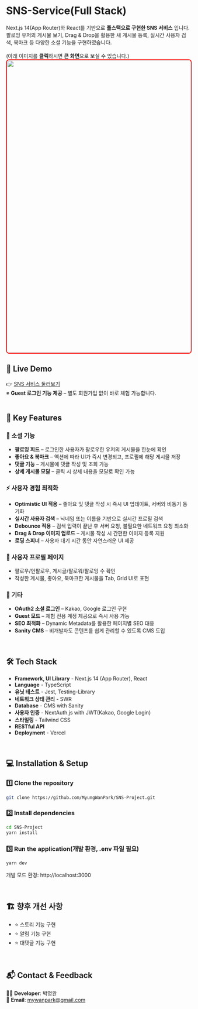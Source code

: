 # SNS-Service(Full Stack)

Next.js 14(App Router)와 React를 기반으로 **풀스택으로 구현한 SNS 서비스** 입니다. <br/>
팔로잉 유저의 게시물 보기, Drag & Drop을 활용한 새 게시물 등록, 실시간 사용자 검색, 북마크 등 다양한 소셜 기능을 구현하였습니다. <br/>
<br/>
(아래 이미지를 **클릭**하시면 **큰 화면**으로 보실 수 있습니다.) <br/>
<img src="https://github.com/user-attachments/assets/9af2e67d-aac2-42d6-9679-852df70d8cbc" width="800" style="border: 2px solid red; border-radius: 8px;"/>

## 🔗 Live Demo <br/>
👉 [SNS 서비스 둘러보기](https://social-network-sideproject.vercel.app/) &nbsp; <br/>
※ **Guest 로그인 기능 제공** – 별도 회원가입 없이 바로 체험 가능합니다.
<br/>
<br/> 

## 🚀 Key Features

### 📌 소셜 기능
- **팔로잉 피드** – 로그인한 사용자가 팔로우한 유저의 게시물을 한눈에 확인  
- **좋아요 & 북마크** – 액션에 따라 UI가 즉시 변경되고, 프로필에 해당 게시물 저장  
- **댓글 기능** – 게시물에 댓글 작성 및 조회 가능
- **상세 게시물 모달** – 클릭 시 상세 내용을 모달로 확인 가능

### ⚡ 사용자 경험 최적화
- **Optimistic UI 적용** – 좋아요 및 댓글 작성 시 즉시 UI 업데이트, 서버와 비동기 동기화  
- **실시간 사용자 검색** – 닉네임 또는 이름을 기반으로 실시간 프로필 검색  
- **Debounce 적용** – 검색 입력이 끝난 후 서버 요청, 불필요한 네트워크 요청 최소화  
- **Drag & Drop 이미지 업로드** – 게시물 작성 시 간편한 이미지 등록 지원 
- **로딩 스피너** – 사용자 대기 시간 동안 자연스러운 UI 제공  

### 👤 사용자 프로필 페이지
- 팔로우/언팔로우, 게시글/팔로워/팔로잉 수 확인  
- 작성한 게시물, 좋아요, 북마크한 게시물을 Tab, Grid UI로 표현

### 🧩 기타
- **OAuth2 소셜 로그인** – Kakao, Google 로그인 구현  
- **Guest 모드** – 체험 전용 계정 제공으로 즉시 사용 가능  
- **SEO 최적화** – Dynamic Metadata를 활용한 페이지별 SEO 대응  
- **Sanity CMS** – 비개발자도 콘텐츠를 쉽게 관리할 수 있도록 CMS 도입  

<br/>

## 🛠️ Tech Stack
- **Framework, UI Library** - Next.js 14 (App Router), React <br/>
- **Language** - TypeScript <br/>
- **유닛 테스트** - Jest, Testing-Library <br/>
- **네트워크 상태 관리** - SWR <br/>
- **Database** - CMS with Sanity <br/> 
- **사용자 인증** - NextAuth.js with JWT(Kakao, Google Login)
- **스타일링** - Tailwind CSS <br/>
- **RESTful API**
- **Deployment** - Vercel

<br/>

## 💻 Installation & Setup

### 1️⃣ Clone the repository

```bash
git clone https://github.com/MyungWanPark/SNS-Project.git
```

### 2️⃣ Install dependencies
```bash
cd SNS-Project
yarn install
```

### 3️⃣ Run the application(개발 환경, .env 파일 필요)

```bash
yarn dev
```
개발 모드 환경: http://localhost:3000

<br/>

## 🏗️ 향후 개선 사항
- ⭐ 스토리 기능 구현
- ⭐ 알림 기능 구현
- ⭐ 대댓글 기능 구현
<br/>

## 📬 Contact & Feedback
👨‍💻 **Developer**: 박명완 <br/>
📧 **Email**: mywanpark@gmail.com <br/>
